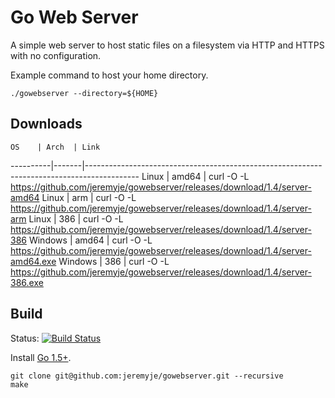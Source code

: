Go Web Server
=============

A simple web server to host static files on a filesystem via HTTP and HTTPS with no configuration. 

Example command to host your home directory.

```
./gowebserver --directory=${HOME}
```

Downloads
---------

    OS    | Arch  | Link
----------|-------|-------------------------------------------------------------------------------------------
Linux     | amd64 | curl -O -L https://github.com/jeremyje/gowebserver/releases/download/1.4/server-amd64
Linux     | arm   | curl -O -L https://github.com/jeremyje/gowebserver/releases/download/1.4/server-arm
Linux     | 386   | curl -O -L https://github.com/jeremyje/gowebserver/releases/download/1.4/server-386
Windows   | amd64 | curl -O -L https://github.com/jeremyje/gowebserver/releases/download/1.4/server-amd64.exe
Windows   | 386   | curl -O -L https://github.com/jeremyje/gowebserver/releases/download/1.4/server-386.exe


Build
-----

Status: [![Build Status](https://secure.travis-ci.org/jeremyje/gowebserver.png)](http://travis-ci.org/jeremyje/gowebserver)

Install [Go 1.5+](https://golang.org/dl/).

```
git clone git@github.com:jeremyje/gowebserver.git --recursive
make
```
